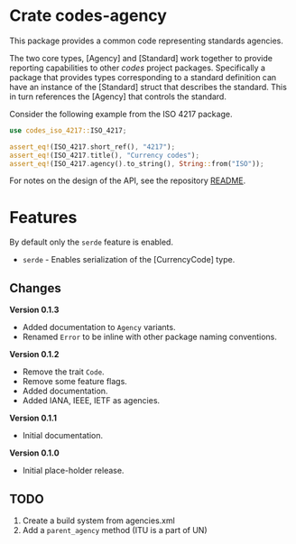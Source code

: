 # Crate codes-agency

This package provides a common code representing standards agencies.

The two core types, [Agency] and [Standard] work together to provide reporting
capabilities to other *codes* project packages. Specifically a package that
provides types corresponding to a standard definition can have an instance of
the [Standard] struct that describes the standard. This in turn references the
[Agency] that controls the standard.

Consider the following example from the ISO 4217 package.

```rust
use codes_iso_4217::ISO_4217;

assert_eq!(ISO_4217.short_ref(), "4217");
assert_eq!(ISO_4217.title(), "Currency codes");
assert_eq!(ISO_4217.agency().to_string(), String::from("ISO"));
```

For notes on the design of the API, see the repository 
[README](https://github.com/johnstonskj/rust-codes/blob/main/README.md).

# Features

By default only the `serde` feature is enabled.

* `serde` - Enables serialization of the [CurrencyCode] type.
  
## Changes

**Version 0.1.3**

* Added documentation to `Agency` variants.
* Renamed `Error` to be inline with other package naming conventions.

**Version 0.1.2**

* Remove the trait `Code`.
* Remove some feature flags.
* Added documentation.
* Added IANA, IEEE, IETF as agencies.

**Version 0.1.1**

* Initial documentation.

**Version 0.1.0**

* Initial place-holder release.

## TODO

1. Create a build system from agencies.xml
1. Add a `parent_agency` method (ITU is a part of UN)
